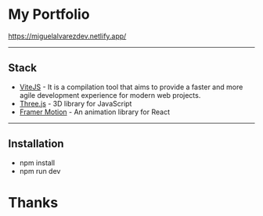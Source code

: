 <h1>My Portfolio</h1>

https://miguelalvarezdev.netlify.app/

<hr/>
<h2>Stack</h2>

<ul>
  <li> <a href="https://vitejs.dev/" >ViteJS</a> - It is a compilation tool that aims to provide a faster and more agile development experience for modern web projects. </li>
  <li> <a href="https://threejs.org/" >Three.js</a> - 3D library for JavaScript  </li>
  <li> <a href="https://www.framer.com/motion/" >Framer Motion</a> - An animation library for React </li>
</ul>

<hr/>

<h2>Installation</h2>

<ul>
  <li> npm install </li>
  <li> npm run dev </li>
</ul>

<h1>Thanks</h1>


